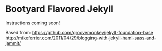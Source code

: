 # Bootyard Flavored Jekyll #

Instructions coming soon!

Based from:
https://github.com/groovemonkey/jekyll-foundation-base
http://mikeferrier.com/2011/04/29/blogging-with-jekyll-haml-sass-and-jammit/
